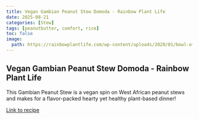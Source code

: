 ```yaml
---
title: Vegan Gambian Peanut Stew Domoda - Rainbow Plant Life
date: 2025-08-21
categories: [Stew]
tags: [peanutbutter, comfort, rice]
toc: false
image:
  path: https://rainbowplantlife.com/wp-content/uploads/2020/01/bowl-of-Gambian-Peanut-Stew-served-over-white-rice-1-of-1-819x1024.jpg
---
```


## Vegan Gambian Peanut Stew Domoda - Rainbow Plant Life

  This Gambian Peanut Stew is a vegan spin on West African peanut stews and makes for a flavor-packed hearty yet healthy plant-based dinner!

  [Link to recipe](https://rainbowplantlife.com/vegan-west-african-peanut-stew/)

  
